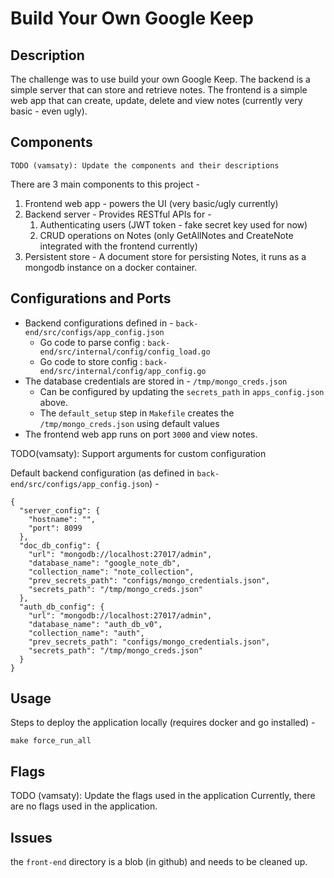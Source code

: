 # Build Your Own Google Keep

## Description
The challenge was to use build your own Google Keep. The backend is a simple server that can 
store and retrieve notes. The frontend is a simple web app that can create, update, delete and 
view notes (currently very basic - even ugly).


## Components
`TODO (vamsaty): Update the components and their descriptions` 

There are 3 main components to this project -
1. Frontend web app - powers the UI (very basic/ugly currently)
2. Backend server - Provides RESTful APIs for - 
   1. Authenticating users (JWT token - fake secret key used for now)
   2. CRUD operations on Notes (only GetAllNotes and CreateNote integrated with the frontend 
      currently)
3. Persistent store - A document store for persisting Notes, it runs as a mongodb instance on a 
   docker container.

## Configurations and Ports
* Backend configurations defined in - `back-end/src/configs/app_config.json`
  * Go code to parse config : `back-end/src/internal/config/config_load.go`
  * Go code to store config : `back-end/src/internal/config/app_config.go`
* The database credentials are stored in - `/tmp/mongo_creds.json`
  * Can be configured by updating the `secrets_path` in `apps_config.json` above.
  * The `default_setup` step in `Makefile` creates the `/tmp/mongo_creds.json` using default values
* The frontend web app runs on port `3000` and view notes.

TODO(vamsaty):  Support arguments for custom configuration

Default backend configuration (as defined in `back-end/src/configs/app_config.json`) -
```
{
  "server_config": {
    "hostname": "",
    "port": 8099
  },
  "doc_db_config": {
    "url": "mongodb://localhost:27017/admin",
    "database_name": "google_note_db",
    "collection_name": "note_collection",
    "prev_secrets_path": "configs/mongo_credentials.json",
    "secrets_path": "/tmp/mongo_creds.json"
  },
  "auth_db_config": {
    "url": "mongodb://localhost:27017/admin",
    "database_name": "auth_db_v0",
    "collection_name": "auth",
    "prev_secrets_path": "configs/mongo_credentials.json",
    "secrets_path": "/tmp/mongo_creds.json"
  }
}
```



## Usage
Steps to deploy the application locally (requires docker and go installed) -
```
make force_run_all
```


## Flags
TODO (vamsaty):  Update the flags used in the application
Currently, there are no flags used in the application.

## Issues
the `front-end` directory is a blob (in github) and needs to be cleaned up.
